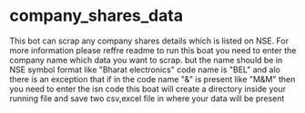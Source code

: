 # company_shares_data
This bot can scrap any company shares details which is listed on NSE. For more information please reffre  readme
  to run this boat you need to enter the company name which data you want to scrap. but the name should be in NSE symbol format
  like "Bharat electronics" code name is "BEL" and alo there is an exception that if in the code name "&" is present like "M&M" then you need to enter the isn code
  this boat will create a directory inside your running file and save two csv,excel file in where your data will be present 
  
